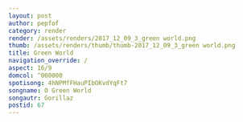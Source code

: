 ```yaml
---
layout: post
author: pepfof
category: render
render: /assets/renders/2017_12_09_3_green world.png
thumb: /assets/renders/thumb/thumb-2017_12_09_3_green world.png
title: Green World
navigation_override: /
aspect: 16/9
domcol: ^000000
spotisong: 4hNPMfFHauPIbOKvdYqFt7
songname: O Green World
songautr: Gorillaz
postid: 67
---
```


<!--USER BEGIN 1-->

<!--USER END 1-->

<!--more-->
<!--USER BEGIN 2-->

<!--USER END 2-->

